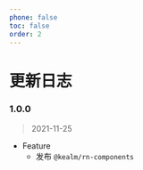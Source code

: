 ```yaml
---
phone: false
toc: false
order: 2
---
```


# 更新日志

### 1.0.0

> 2021-11-25

- Feature
    - 发布 `@kealm/rn-components`
